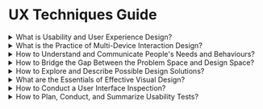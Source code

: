 # UX Techniques Guide

<div class="accordion">

<details>
  <summary>What is Usability and User Experience Design?</summary>

[Agile](ux-techniques-guide/01.what-is-usability-and-user-experience-design/agile-ux.md ':include')

[Design Ethics](ux-techniques-guide/01.what-is-usability-and-user-experience-design/design-ethics.md ':include')

[Hypothesis](ux-techniques-guide/01.what-is-usability-and-user-experience-design/hypothesis.md ':include')

[Outcomes](ux-techniques-guide/01.what-is-usability-and-user-experience-design/outcomes.md ':include')

[Problem Statements](ux-techniques-guide/01.what-is-usability-and-user-experience-design/problem-statements.md ':include')

[Scenario-based Design](ux-techniques-guide/01.what-is-usability-and-user-experience-design/scenario-based-design.md ':include')

[Systems Thinking](ux-techniques-guide/01.what-is-usability-and-user-experience-design/systems-thinking.md ':include')

[Usability](ux-techniques-guide/01.what-is-usability-and-user-experience-design/usability.md ':include')

[User Experience Design](ux-techniques-guide/01.what-is-usability-and-user-experience-design/user-experience-design.md ':include')

[User Interface Design](ux-techniques-guide/01.what-is-usability-and-user-experience-design/user-interface-design.md ':include')

</details>

<details>
  <summary>What is the Practice of Multi-Device Interaction Design? </summary>

[Chatbots](ux-techniques-guide/02.what-is-the-practice-of-multidevice-interaction-design/chatbots.md ':include')

[Content Prioritization](ux-techniques-guide/02.what-is-the-practice-of-multidevice-interaction-design/content-prioritization.md ':include')

[Designing for Touch](ux-techniques-guide/02.what-is-the-practice-of-multidevice-interaction-design/designing-for-touch.md ':include')

[Empty States](ux-techniques-guide/02.what-is-the-practice-of-multidevice-interaction-design/empty-states.md ':include')

[Form Design](ux-techniques-guide/02.what-is-the-practice-of-multidevice-interaction-design/form-design.md ':include')

[Handling Errors](ux-techniques-guide/02.what-is-the-practice-of-multidevice-interaction-design/handling-errors.md ':include')

[Interaction Design](ux-techniques-guide/02.what-is-the-practice-of-multidevice-interaction-design/interaction-design.md ':include')

[Machine Learning](ux-techniques-guide/02.what-is-the-practice-of-multidevice-interaction-design/machine-learning.md ':include')

[Mobile and Multi-device Web Design](ux-techniques-guide/02.what-is-the-practice-of-multidevice-interaction-design/mobile-and-multidevice-web-design.md ':include')

[Responsive HTML Frameworks](ux-techniques-guide/02.what-is-the-practice-of-multidevice-interaction-design/responsive-html-frameworks.md ':include')

[Responsive Web Design](ux-techniques-guide/02.what-is-the-practice-of-multidevice-interaction-design/responsive-web-design.md ':include')

</details>

<details>
  <summary>How to Understand and Communicate People's Needs and Behaviours?</summary>

[Affinity Diagrams](ux-techniques-guide/03.how-to-understand-and-communicate-peoples-needs-and-behaviours/affinity-diagrams.md ':include')

[Bias](ux-techniques-guide/01.what-is-usability-and-user-experience-design/bias.md ':include')

[Card Sorts](ux-techniques-guide/03.how-to-understand-and-communicate-peoples-needs-and-behaviours/card-sorts.md ':include')

[Competitive Reviews](ux-techniques-guide/03.how-to-understand-and-communicate-peoples-needs-and-behaviours/competitive-reviews.md ':include')

[Contextual Inquiry](ux-techniques-guide/03.how-to-understand-and-communicate-peoples-needs-and-behaviours/contextual-inquiry.md ':include')

[Remote Contextual Inquiry](ux-techniques-guide/03.how-to-understand-and-communicate-peoples-needs-and-behaviours/contextual-inquiry-remote.md ':include')

[Diary Studies](ux-techniques-guide/03.how-to-understand-and-communicate-peoples-needs-and-behaviours/diary-studies.md ':include')

[Discovery Research](ux-techniques-guide/03.how-to-understand-and-communicate-peoples-needs-and-behaviours/discovery-research.md ':include')

[Empathy Maps](ux-techniques-guide/03.how-to-understand-and-communicate-peoples-needs-and-behaviours/empathy-maps.md ':include')

[Five Whys](ux-techniques-guide/03.how-to-understand-and-communicate-peoples-needs-and-behaviours/five-whys.md ':include')

[Interviews](ux-techniques-guide/03.how-to-understand-and-communicate-peoples-needs-and-behaviours/interviews.md ':include')

[Job Stories](ux-techniques-guide/03.how-to-understand-and-communicate-peoples-needs-and-behaviours/job-stories.md ':include')

[Personas](ux-techniques-guide/03.how-to-understand-and-communicate-peoples-needs-and-behaviours/personas.md ':include')

[Proto-Personas](ux-techniques-guide/03.how-to-understand-and-communicate-peoples-needs-and-behaviours/personas-proto.md ':include')

[Problem Framing](ux-techniques-guide/03.how-to-understand-and-communicate-peoples-needs-and-behaviours/problem-framing.md ':include')

[Story Maps](ux-techniques-guide/03.how-to-understand-and-communicate-peoples-needs-and-behaviours/story-maps.md ':include')

[Surveys](ux-techniques-guide/03.how-to-understand-and-communicate-peoples-needs-and-behaviours/surveys.md ':include')

[Task Analysis](ux-techniques-guide/03.how-to-understand-and-communicate-peoples-needs-and-behaviours/task-analysis.md ':include')

[Thematic Analysis](ux-techniques-guide/03.how-to-understand-and-communicate-peoples-needs-and-behaviours/thematic-analysis.md ':include')

[User Profiles](ux-techniques-guide/03.how-to-understand-and-communicate-peoples-needs-and-behaviours/user-profiles.md ':include')

[User Research](ux-techniques-guide/03.how-to-understand-and-communicate-peoples-needs-and-behaviours/user-research.md ':include')

[Informal (Guerilla) User Research](ux-techniques-guide/03.how-to-understand-and-communicate-peoples-needs-and-behaviours/user-research-informal.md ':include')

[User Stories](ux-techniques-guide/03.how-to-understand-and-communicate-peoples-needs-and-behaviours/user-stories.md ':include')

</details>

<details>
  <summary>How to Bridge the Gap Between the Problem Space and Design Space? </summary>

[Accessibility](ux-techniques-guide/04.how-to-bridge-the-gap-between-the-problem-space-and-design-space/accessibility.md ':include')

[Cognitive Psychology](ux-techniques-guide/04.how-to-bridge-the-gap-between-the-problem-space-and-design-space/cognitive-psychology.md ':include')

[Conceptual Models](ux-techniques-guide/04.how-to-bridge-the-gap-between-the-problem-space-and-design-space/conceptual-models.md ':include')

[Content Inventories](ux-techniques-guide/04.how-to-bridge-the-gap-between-the-problem-space-and-design-space/content-inventories.md ':include')

[Emotional Design](ux-techniques-guide/04.how-to-bridge-the-gap-between-the-problem-space-and-design-space/emotional-design.md ':include')

[Inclusive Design](ux-techniques-guide/04.how-to-bridge-the-gap-between-the-problem-space-and-design-space/inclusive-design.md ':include')

[Information Architecture](ux-techniques-guide/04.how-to-bridge-the-gap-between-the-problem-space-and-design-space/information-architecture.md ':include')

[Product Design Principles](ux-techniques-guide/04.how-to-bridge-the-gap-between-the-problem-space-and-design-space/product-design-principles.md ':include')

</details>

<details>
  <summary>How to Explore and Describe Possible Design Solutions?</summary>

[Brainstorming](ux-techniques-guide/05.how-to-explore-and-describe-possible-design-solutions/brainstorming.md ':include')

[Concept Maps](ux-techniques-guide/05.how-to-explore-and-describe-possible-design-solutions/concept-maps.md ':include')

[Creativity](ux-techniques-guide/05.how-to-explore-and-describe-possible-design-solutions/creativity.md ':include')

[Conceptualizing Interaction](ux-techniques-guide/05.how-to-explore-and-describe-possible-design-solutions/conceptualizing-interaction.md ':include')

[Design Patterns](ux-techniques-guide/05.how-to-explore-and-describe-possible-design-solutions/design-patterns.md ':include')

[Design Systems](ux-techniques-guide/05.how-to-explore-and-describe-possible-design-solutions/design-systems.md ':include')

[Problem Reframing](ux-techniques-guide/05.how-to-explore-and-describe-possible-design-solutions/problem-reframing.md ':include')

[Process Flows](ux-techniques-guide/05.how-to-explore-and-describe-possible-design-solutions/process-flows.md ':include')

[Prototyping](ux-techniques-guide/05.how-to-explore-and-describe-possible-design-solutions/prototyping.md ':include')

[Scenarios](ux-techniques-guide/05.how-to-explore-and-describe-possible-design-solutions/scenarios.md ':include')

[Site Maps](ux-techniques-guide/05.how-to-explore-and-describe-possible-design-solutions/site-maps.md ':include')

[Sketching](ux-techniques-guide/05.how-to-explore-and-describe-possible-design-solutions/sketching.md ':include')

[Storyboards](ux-techniques-guide/05.how-to-explore-and-describe-possible-design-solutions/storyboards.md ':include')

[Wireflows](ux-techniques-guide/05.how-to-explore-and-describe-possible-design-solutions/wireflows.md ':include')

[Wireframes](ux-techniques-guide/05.how-to-explore-and-describe-possible-design-solutions/wireframes.md ':include')

</details>

<details>
  <summary>What are the Essentials of Effective Visual Design?</summary>

[Color](ux-techniques-guide/06.what-are-the-essentials-of-visual-design/color.md ':include')

[Color Tools](ux-techniques-guide/06.what-are-the-essentials-of-visual-design/color-tools.md ':include')

[Grids](ux-techniques-guide/06.what-are-the-essentials-of-visual-design/grids.md ':include')

[Hierarchy](ux-techniques-guide/06.what-are-the-essentials-of-visual-design/hierarchy.md ':include')

[Icons](ux-techniques-guide/06.what-are-the-essentials-of-visual-design/icons.md ':include')

[Interface Animation](ux-techniques-guide/06.what-are-the-essentials-of-visual-design/interface-animation.md ':include')

[Layout](ux-techniques-guide/06.what-are-the-essentials-of-visual-design/layout.md ':include')

[Terminology](ux-techniques-guide/06.what-are-the-essentials-of-visual-design/terminology.md ':include')

[Typography](ux-techniques-guide/06.what-are-the-essentials-of-visual-design/typography.md ':include')

[UI Copy Writing](ux-techniques-guide/06.what-are-the-essentials-of-visual-design/ui-copy-writing.md ':include')

[Visual Design Principles (CRAP)](ux-techniques-guide/06.what-are-the-essentials-of-visual-design/visual-design-principles.md ':include')

[Visual Interface Design](ux-techniques-guide/06.what-are-the-essentials-of-visual-design/visual-interface-design.md ':include')

</details>

<details>
  <summary>How to Conduct a User Interface Inspection? </summary>

[Cognitive Walkthrough](ux-techniques-guide/07.how-to-conduct-a-user-interface-inspection/cognitive-walkthroughs.md ':include')

[Heuristic Evaluations](ux-techniques-guide/07.how-to-conduct-a-user-interface-inspection/heuristic-evaluations.md ':include')

</details>

<details>
  <summary>How to Plan, Conduct, and Summarize Usability Tests?</summary>

[Rapid Iterative Testing and Evaluation (RITE) Method](ux-techniques-guide/08.how-to-plan-conduct-and-summarize-usability-tests/rapid-iterative-testing-and-evaluation-method.md ':include')

[Usability Test Reports](ux-techniques-guide/08.how-to-plan-conduct-and-summarize-usability-tests/usability-test-reports.md ':include')

[Usability Test Surveys](ux-techniques-guide/08.how-to-plan-conduct-and-summarize-usability-tests/usability-test-surveys.md ':include')

[Usability Test Tasks](ux-techniques-guide/08.how-to-plan-conduct-and-summarize-usability-tests/usability-test-tasks.md ':include')

[Usability Testing](ux-techniques-guide/08.how-to-plan-conduct-and-summarize-usability-tests/usability-testing-formal.md ':include')

[Informal (Guerilla) Usability Testing](ux-techniques-guide/08.how-to-plan-conduct-and-summarize-usability-tests/usability-testing-informal.md ':include')

[Remote Usability Testing](ux-techniques-guide/08.how-to-plan-conduct-and-summarize-usability-tests/usability-testing-remote.md ':include')

</details>

</div>
